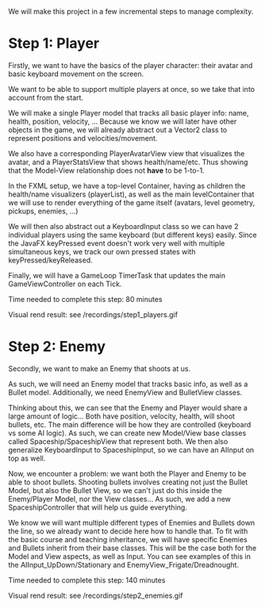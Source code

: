 
We will make this project in a few incremental steps to manage complexity.

# Step 1: Player

Firstly, we want to have the basics of the player character: their avatar and basic keyboard movement on the screen.

We want to be able to support multiple players at once, so we take that into account from the start. 

We will make a single Player model that tracks all basic player info: name, health, position, velocity, ...
Because we know we will later have other objects in the game, we will already abstract out a Vector2 class to represent positions and velocities/movement.

We also have a corresponding PlayerAvatarView view that visualizes the avatar, and a PlayerStatsView that shows health/name/etc. 
Thus showing that the Model-View relationship does not **have** to be 1-to-1.

In the FXML setup, we have a top-level Container, having as children the health/name visualizers (playerList), 
as well as the main levelContainer that we will use to render everything of the game itself (avatars, level geometry, pickups, enemies, ...)

We will then also abstract out a KeyboardInput class so we can have 2 individual players using the same keyboard (but different keys) easily.
Since the JavaFX keyPressed event doesn't work very well with multiple simultaneous keys, we track our own pressed states with keyPressed/keyReleased. 

Finally, we will have a GameLoop TimerTask that updates the main GameViewController on each Tick.

Time needed to complete this step: 80 minutes

Visual rend result: see /recordings/step1_players.gif

# Step 2: Enemy

Secondly, we want to make an Enemy that shoots at us. 

As such, we will need an Enemy model that tracks basic info, as well as a Bullet model.
Additionally, we need EnemyView and BulletView classes. 

Thinking about this, we can see that the Enemy and Player would share a large amount of logic...
Both have position, velocity, health, will shoot bullets, etc. 
The main difference will be how they are controlled (keyboard vs some AI logic).
As such, we can create new Model/View base classes called Spaceship/SpaceshipView that represent both.
We then also generalize KeyboardInput to SpaceshipInput, so we can have an AIInput on top as well.

Now, we encounter a problem: we want both the Player and Enemy to be able to shoot bullets.
Shooting bullets involves creating not just the Bullet Model, but also the Bullet View, so we can't just do this inside the Enemy/Player Model, nor the View classes...
As such, we add a new SpaceshipController that will help us guide everything.

We know we will want multiple different types of Enemies and Bullets down the line, so we already want to decide here how to handle that.
To fit with the basic course and teaching inheritance, we will have specific Enemies and Bullets inherit from their base classes. 
This will be the case both for the Model and View aspects, as well as Input. 
You can see examples of this in the AIInput_UpDown/Stationary and EnemyView_Frigate/Dreadnought.

Time needed to complete this step: 140 minutes

Visual rend result: see /recordings/step2_enemies.gif

